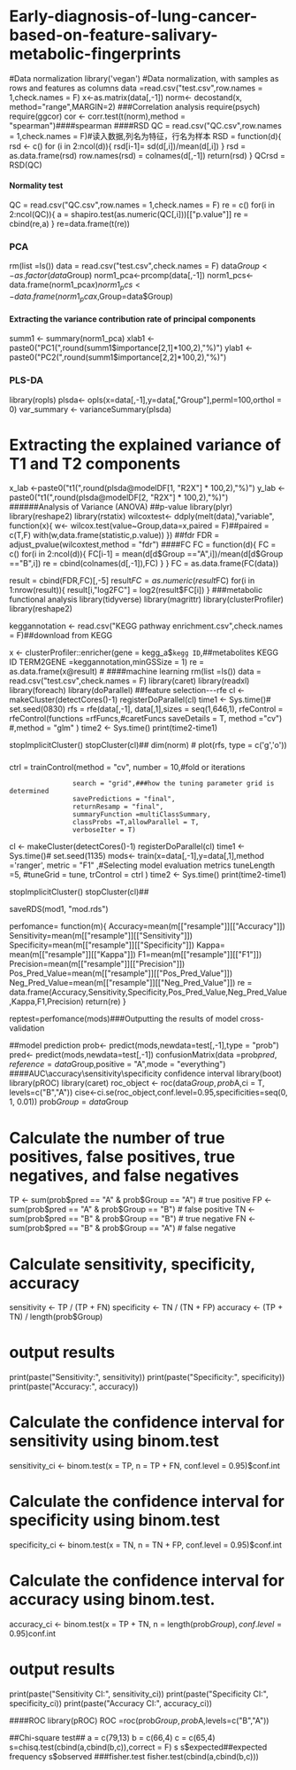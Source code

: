# Early-diagnosis-of-lung-cancer-based-on-feature-salivary-metabolic-fingerprints
#Data normalization
 library('vegan')
#Data normalization, with samples as rows and features as columns
 data =read.csv("test.csv",row.names = 1,check.names = F)
 x<-as.matrix(data[,-1])
 norm<- decostand(x, method="range",MARGIN=2)
###Correlation analysis
 require(psych)
 require(ggcor)
 cor <- corr.test(t(norm),method = "spearman")####spearman
####RSD
 QC = read.csv("QC.csv",row.names = 1,check.names = F)#读入数据,列名为特征，行名为样本
 RSD = function(d){
  rsd <- c()
  for (i in 2:ncol(d)){
    rsd[i-1]= sd(d[,i])/mean(d[,i])
  }
  rsd = as.data.frame(rsd)
  row.names(rsd) = colnames(d[,-1])
  return(rsd)
  }
 QCrsd = RSD(QC)
#### Normality test
 QC = read.csv("QC.csv",row.names = 1,check.names = F)
 re = c()
 for(i in 2:ncol(QC)){
  a = shapiro.test(as.numeric(QC[,i]))[["p.value"]]
  re = cbind(re,a)
 }
 re=data.frame(t(re))
### PCA
 rm(list =ls())
 data = read.csv("test.csv",check.names = F)
 data$Group<-as.factor(data$Group)
 norm1_pca<-prcomp(data[,-1])
 norm1_pcs<-data.frame(norm1_pca$x)
 norm1_pcs<-data.frame(norm1_pca$x,Group=data$Group)
#### Extracting the variance contribution rate of principal components
summ1 <- summary(norm1_pca)
xlab1 <- paste0("PC1(",round(summ1$importance[2,1]*100,2),"%)")
ylab1 <- paste0("PC2(",round(summ1$importance[2,2]*100,2),"%)")
### PLS-DA
 library(ropls)
 plsda<- opls(x=data[,-1],y=data[,"Group"],permI=100,orthoI = 0)
 var_summary <- varianceSummary(plsda)
# Extracting the explained variance of T1 and T2 components
 x_lab <-paste0("t1(",round(plsda@modelDF[1, "R2X"] * 100,2),"%)")
 y_lab <-paste0("t1(",round(plsda@modelDF[2, "R2X"] * 100,2),"%)")
######Analysis of Variance (ANOVA)
##p-value
 library(plyr)
 library(reshape2)
 library(rstatix)
 wilcoxtest<- ddply(melt(data),"variable",
                   function(x){
                     w<- wilcox.test(value~Group,data=x,paired = F)##paired = c(T,F)
                     with(w,data.frame(statistic,p.value))
                   })
##fdr
 FDR = adjust_pvalue(wilcoxtest,method = "fdr")
####FC
 FC = function(d){
  FC = c()
  for(i in 2:ncol(d)){
    FC[i-1] = mean(d[d$Group =="A",i])/mean(d[d$Group =="B",i])
  re = cbind(colnames(d[,-1]),FC)
  }
 }
 FC = as.data.frame(FC(data))  


 result = cbind(FDR,FC)[,-5]
 result$FC = as.numeric(result$FC)
 for(i in 1:nrow(result)){
  result[i,"log2FC"] = log2(result$FC[i])
 }
###metabolic functional analysis
 library(tidyverse)
 library(magrittr)
 library(clusterProfiler)
 library(reshape2)

 keggannotation <- read.csv("KEGG pathway enrichment.csv",check.names = F)##download from KEGG

 x <- clusterProfiler::enricher(gene = kegg_a$`kegg ID`,##metabolites KEGG ID
                               TERM2GENE =keggannotation,minGSSize = 1)
 re = as.data.frame(x@result) #
####machine learning
 rm(list =ls())
 data = read.csv("test.csv",check.names = F)
 library(caret)
 library(readxl)
 library(foreach)
 library(doParallel)
##feature selection---rfe
 cl <- makeCluster(detectCores()-1)
 registerDoParallel(cl)
 time1 <- Sys.time()#
 set.seed(0830)
 rfs = rfe(data[,-1], data[,1],sizes = seq(1,646,1),
          rfeControl = rfeControl(functions =rfFuncs,#caretFuncs
                                  saveDetails = T,
                                  method ="cv")
          #,method = "glm"
 )
 time2 <- Sys.time()
 print(time2-time1)

 stopImplicitCluster()
 stopCluster(cl)##
 dim(norm) #
 plot(rfs, type = c('g','o'))
###
 ctrl = trainControl(method = "cv",
                    number = 10,#fold or iterations
                    
                    search = "grid",###how the tuning parameter grid is determined
                    savePredictions = "final", 
                    returnResamp = "final",
                    summaryFunction =multiClassSummary,
                    classProbs =T,allowParallel = T,
                    verboseIter = T)

 cl <- makeCluster(detectCores()-1)
 registerDoParallel(cl)
 time1 <- Sys.time()#
 set.seed(1135)
 mods<- train(x=data[,-1],y=data[,1],method ='ranger',
             metric = "F1" ,#Selecting model evaluation metrics
             tuneLength =5,
             #tuneGrid = tune,
             trControl = ctrl
 )
 time2 <- Sys.time()
 print(time2-time1)

 stopImplicitCluster()
 stopCluster(cl)##

 saveRDS(mod1, "mod.rds")

 perfomance= function(m){
  Accuracy=mean(m[["resample"]][["Accuracy"]])
  Sensitivity=mean(m[["resample"]][["Sensitivity"]])
  Specificity=mean(m[["resample"]][["Specificity"]])
  Kappa= mean(m[["resample"]][["Kappa"]])
  F1=mean(m[["resample"]][["F1"]])
  Precision=mean(m[["resample"]][["Precision"]])
  Pos_Pred_Value=mean(m[["resample"]][["Pos_Pred_Value"]])
  Neg_Pred_Value=mean(m[["resample"]][["Neg_Pred_Value"]])
  re = data.frame(Accuracy,Sensitivity,Specificity,Pos_Pred_Value,Neg_Pred_Value,Kappa,F1,Precision)
  return(re)
 }

 reptest=perfomance(mods)###Outputting the results of model cross-validation

##model prediction
 prob<- predict(mods,newdata=test[,-1],type = "prob")
 pred<- predict(mods,newdata=test[,-1])
 confusionMatrix(data =prob$pred, reference = data$Group,positive = "A",mode = "everything")
####AUC\accuracy\sensitivity\specificity confidence interval
 library(boot)
 library(pROC)
 library(caret)
 roc_object <- roc(data$Group, prob$A,ci = T, levels=c("B","A"))
 cise<-ci.se(roc_object,conf.level=0.95,specificities=seq(0, 1, 0.01))
 prob$Group = data$Group
# Calculate the number of true positives, false positives, true negatives, and false negatives
 TP <- sum(prob$pred == "A" & prob$Group == "A")  # true positive
 FP <- sum(prob$pred == "A" & prob$Group == "B")  # false positive
 TN <- sum(prob$pred == "B" & prob$Group == "B")  # true negative
 FN <- sum(prob$pred == "B" & prob$Group == "A")  # false negative
# Calculate sensitivity, specificity, accuracy
 sensitivity <- TP / (TP + FN)
 specificity <- TN / (TN + FP)
 accuracy <- (TP + TN) / length(prob$Group)
# output results
 print(paste("Sensitivity:", sensitivity))
 print(paste("Specificity:", specificity))
 print(paste("Accuracy:", accuracy))
# Calculate the confidence interval for sensitivity using binom.test
 sensitivity_ci <- binom.test(x = TP, n = TP + FN, conf.level = 0.95)$conf.int
# Calculate the confidence interval for specificity using binom.test
 specificity_ci <- binom.test(x = TN, n = TN + FP, conf.level = 0.95)$conf.int
# Calculate the confidence interval for accuracy using binom.test.
 accuracy_ci <- binom.test(x = TP + TN, n = length(prob$Group), conf.level = 0.95)$conf.int

# output results
 print(paste("Sensitivity CI:", sensitivity_ci))
 print(paste("Specificity CI:", specificity_ci))
 print(paste("Accuracy CI:", accuracy_ci))

####ROC
 library(pROC)
 ROC =roc(prob$Group,prob$A,levels=c("B","A"))

##Chi-square test##
 a = c(79,13)
 b = c(66,4)
 c = c(65,4)
 s=chisq.test(cbind(a,cbind(b,c)),correct = F)
 s
 s$expected##expected frequency
 s$observed
###fisher.test
 fisher.test(cbind(a,cbind(b,c)))




